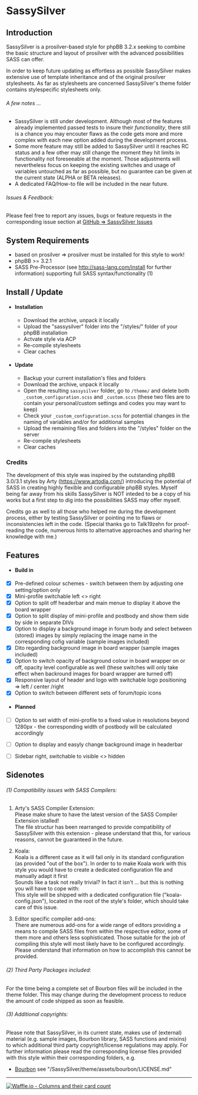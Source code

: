 # SassySilver

## Introduction
SassySilver is a prosilver-based style for phpBB 3.2.x seeking to combine the basic structure and layout of prosilver with the advanced possibilities SASS can offer.

In order to keep future updating as effortless as possible SassySilver makes extensive use of template inheritance and of the original prosilver stylesheets.
As far as stylesheets are concerned SassySilver's theme folder contains stylespecific stylesheets only.

###### A few notes ...
- SassySilver is still under development. Although most of the features already implemented passed tests to insure their _functionality_, there still is a chance you may encouter flaws as the code gets more and more complex with each new option added during the development process.
- Some more feature may still be added to SassySilver until it reaches RC status and a few other may still change the moment they hit limits in functionality not foreseeable at the moment. Those adjustments will nevertheless focus on keeping the existing switches and usage of variables untouched as far as possible, but no guarantee can be given at the current state (ALPHA or BETA releases).
- A dedicated FAQ/How-to file will be included in the near future.


###### Issues & Feedback: ######
Please feel free to report any issues, bugs or feature requests in the corresponding issue section at [GitHub => SassySilver Issues][7d2c666b]

  [7d2c666b]: https://github.com/DistantSun/sassysilver/issues "SassySilver Issues"



## System Requirements
- based on prosilver => prosilver must be installed for this style to work!
- phpBB >= 3.2.1
- SASS Pre-Processor (see http://sass-lang.com/install for further information) supporting full SASS syntax/functionality (1)

## Install / Update
- #### Installation
    - Download the archive, unpack it locally
    - Upload the "sassysilver" folder into the "/styles/" folder of your phpBB installation
    - Actvate style via ACP
    - Re-compile stylesheets
    - Clear caches

- #### Update
    - Backup your current installation's files and folders
    - Download the archive, unpack it locally
    - Open the resulting `sassysilver` folder, go to `/theme/` and delete both `_custom_configuration.scss` and `_custom.scss` (these two files are to contain your personal/custom settings and codes you may want to keep)
    - Check your `_custom_configuration.scss` for potential changes in the naming of variables and/or for additional samples
    - Upload the remaining files and folders into the "/styles" folder on the server
    - Re-compile stylesheets
    - Clear caches


### Credits
The development of this style was inspired by the outstanding phpBB 3.0/3.1 styles by Arty (https://www.artodia.com/) introducing the potential of SASS in creating highly flexible and configurable phpBB styles.
Myself being far away from his skills SassySilver is NOT inteded to be a copy of his works but a first step to dig into the possibilities SASS may offer myself.

Credits go as well to all those who helped me during the development process, either by testing SassySilver or pointing me to flaws or inconsistencies left in the code.
(Special thanks go to Talk19zehn for proof-reading the code, numerous hints to alternative approaches and sharing her knowledge with me.)


## Features
- #### Build in
- [x] Pre-defined colour schemes - switch between them by adjusting one setting/option only
- [x] Mini-profile switchable left <> right
- [x] Option to split off headerbar and main menue to display it above the board wrapper
- [x] Option to split display of mini-profile and postbody and show them side by side in separate DIVs
- [x] Option to display a background image in forum body and select between (stored) images by simply replacing the image name in the corresponding cofig variable (sample images included)
- [x] Dito regarding background image in board wrapper (sample images included)
- [x] Option to switch opacity of background colour in board wrapper on or off, opacity level configurable as well (these switches will only take effect when backround images for board wrapper are turned off)
- [x] Responsive layout of header and logo with switchable logo positioning => left / center /right
- [x] Option to switch between different sets of forum/topic icons

- #### Planned
- [ ] Option to set width of mini-profile to a fixed value in resolutions beyond 1280px - the corresponding width of postbody will be calculated accordingly
- [ ] Option to display and easyly change background image in headerbar
- [ ] Sidebar right, switchable to visible <> hidden


## Sidenotes
###### (1) Compatibility issues with SASS Compilers:
1. Arty's SASS Compiler Extension:<br />
Please make shure to have the latest version of the SASS Compiler Extension istalled!<br />
The file structur has been rearranged to provide compatibility of SassySilver with this extension - please understand that this, for various reasons, cannot be guaranteed in the future.

2. Koala:<br />
Koala is a different case as it will fail only in its standard configuration (as provided "out of the box"). In order to to make Koala work with this style you would have to create a dedicated configuration file and manually adapt it first<br />
Sounds like a task not really trivial? In fact it isn't ... but this is nothing you will have to cope with:<br />
This style will be shipped with a dedicated configuration file ("koala-config.json"), located in the root of the style's folder, which should take care of this issue.<br />

3. Editor specific compiler add-ons:<br />
There are numerous add-ons for a wide range of editors providing a means to compile SASS files from within the respective editor, some of them more and others less sophisticated. Those suitable for the job of compiling this style will most likely have to be configured accordingly.<br />
Please understand that information on how to accomplish this cannot be provided.

###### (2) Third Party Packages included:

For the time being a complete set of Bourbon files will be included in the theme folder. This may change during the development process to reduce the amount of code shipped as soon as feasible.

###### (3) Additional copyrights:

Please note that SassySilver, in its current state, makes use of (external) material (e.g. sample images, Bourbon library, SASS functions and mixins) to which additional third party copyright/license regulations may apply.
For further information please read the corresponding license files provided with this style within their corresponding folders, e.g.
- [Bourbon](./theme/assets/bourbon/LICENSE.md/ "Bourbon MIT license") see "/SassySilver/theme/assets/bourbon/LICENSE.md"

-------------------------------------------

[![Waffle.io - Columns and their card count](https://badge.waffle.io/DistantSun/sassysilver.svg?columns=all)](https://waffle.io/DistantSun/sassysilver)

